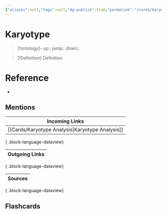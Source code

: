 ```yaml
---
{"aliases":null,"tags":null,"dg-publish":true,"permalink":"/cards/karyotype/","dgPassFrontmatter":true}
---
```


# Karyotype

> [!ontology]-
> up:: 
> jump:: 
> down:: 

> [!Definition] Definition

# Reference

- 

## Mentions

| Incoming Links                                      |
| --------------------------------------------------- |
| [[Cards/Karyotype Analysis\|Karyotype Analysis]] |

{ .block-language-dataview}

| Outgoing Links |
| -------------- |

{ .block-language-dataview}

| Sources |
| ------- |

{ .block-language-dataview}

## Flashcards